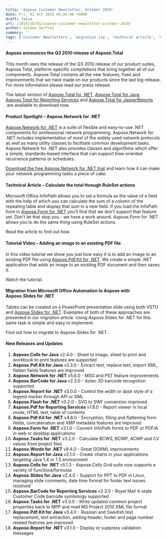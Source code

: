 ```yaml
---
title: 'Aspose Customer Newsletter, October 2010'
date: Fri, 01 Oct 2010 06:04:00 +0000
draft: false
url: /2010/10/01/aspose-customer-newsletter-october-2010/
author: Salman Sarfraz
summary: ''
tags: ['Customer Newsletters', 'migration tip', 'technical article', 'video tutorial']
---
```


#### Aspose announces the Q3 2010 release of Aspose.Total

This month sees the release of the Q3 2010 release of our product suites, Aspose.Total, platform-specific compilations that bring together all of our components. Aspose.Total contains all the new features, fixes and improvements that we have made on our products since the last big release. For more information please read our press release.

The latest version of [Aspose.Total for .NET][1], [Aspose.Total for Java][2], [Aspose.Total for Reporting Services][3] and [Aspose.Total for JasperReports][4]  are available to download now.

#### Product Spotlight – Aspose.Network for .NET

[](http://www.aspose.com/community/files/51/.net-components/aspose.network-for-.net/default.aspx)[Aspose.Network for .NET][5] is a suite of flexible and easy-to-use .NET components for professional network programming. Aspose.Network for .NET includes implementation of most of the widely used network protocols as well as many utility classes to facilitate common development tasks.  Aspose.Network for .NET also provides classes and algorithms which offer a simple, standards-based interface that can support time-oriented recurrence patterns or schedules.

[Download the free Aspose.Network for .NET trial][6] and learn how it can make your network programming tasks a piece of cake.

#### Technical Article – Calculate the total through RuleSet actions

Microsoft Office InfoPath allows you to set a formula as the value of a field with the help of which you can calculate the sum of a column of the repeating table and display that sum in a new field. If you load the InfoPath form in [Aspose.Form for .NET][7] you’ll find that we don’t support that feature yet. Don’t let that stop you - we have a work around. Aspose.Form for .NET allows you to do the same thing using RuleSet actions.

Read the article to find out how.

#### Tutorial Video – Adding an image to an existing PDF file

In this video tutorial we show you just how easy it is to add an image to an existing PDF file using [Aspose.Pdf.Kit for .NET][8]. We create a simple .NET application that adds an image to an existing PDF document and then saves it.

Watch the tutorial.

#### Migration from Microsoft Office Automation to Aspose with Aspose.Slides for .NET

Tables can be created on a PowerPoint presentation slide using both VSTO and [Aspose.Slides for .NET][9]. Examples of both of these approaches are presented in our migration article. Using Aspose.Slides for .NET for this same task is simple and easy to implement.    

Find out how to migrate to Aspose.Slides for .NET.

#### New Releases and Updates

1.  **Aspose.Cells for Java** v2.4.0 - Sheet to image, sheet to print and workbook to print features are supported
2.  **Aspose.Pdf.Kit for Java** v3.3.0 - Extract text, replace text, import XML, flatten fields features are improved
3.  **Aspose.Network for .NET** v5.6.0 - MSG and PST feature improvements
4.  **Aspose.BarCode for Java** v2.3.0 - Aztec 2D barcode recognition supported
5.  **Aspose.Report for .NET** v3.0.0 - Control the width or dash style of a legend marker through API or XML
6.  **Aspose.Flash for .NET** v3.2.0 - SVG to SWF conversion improved
7.  **Aspose.Pdf for Reporting Services** v1.8.0 - Report viewer in local mode, HTML text, table of contents
8.  **Aspose.Pdf.Kit for .NET** v4.8.0 - Encryption, filling and flattening form fields, concatenation and XMP metadata features are improved
9.  **Aspose.Form for .NET** v3.1.0 - Convert InfoPath forms to PDF or PDF/A in web or desktop applications
10.  **Aspose.Tasks for .NET** v3.2.0 - Calculate BCWS, BCWP, ACWP and CV values from project files
11.  **Aspose.Words for .NET** v9.4.0 - Great OOXML improvements
12.  **Aspose.Report for Java** v2.1.0 - Create charts in your applications targeting Java 1.4 or 1.5 environment
13.  **Aspose.Cells for .NET** v5.1.3 - Aspose.Cells Grid suite now supports a variety of functions/formulas
14.  **Aspose.Slides for Java** v2.4.0 - Support for PPT to PDF in Linux, managing slide comments, date time format for footer text issues resolved
15.  **Aspose.BarCode for Reporting Services** v2.3.0 - Royal Mail 4-state Customer Code barcode symbology supported
16.  **Aspose.Tasks for .NET** v3.3.0 - Write updated common project properties back to MPP and read MS Project 2010 XML file format
17.  **Aspose.Pdf.Kit for Java** v3.4.0 - Russian and Swedish text replacement, text extraction, adding header, footer and page number related features are improved
18.  **Aspose.Report for .NET** v3.1.0 - Display or suppress validation messages




[1]: http://www.aspose.com/community/files/51/.net-components/aspose.total-for-.net/default.aspx
[2]: http://www.aspose.com/community/files/72/java-components/aspose.total-for-java/default.aspx
[3]: http://www.aspose.com/community/files/52/ssrs-rendering-extensions/aspose.total-for-reporting-services/default.aspx
[4]: http://www.aspose.com/community/files/67/jasperreports-exporters/aspose-total-for-jasperreports/default.aspx
[5]: http://www.aspose.com/categories/.net-components/aspose.network-for-.net/default.aspx
[6]: http://www.aspose.com/community/files/51/.net-components/aspose.network-for-.net/default.aspx
[7]: http://www.aspose.com/categories/.net-components/aspose.form-for-.net/default.aspx
[8]: http://www.aspose.com/categories/.net-components/aspose.pdf.kit-for-.net/default.aspx
[9]: https://github.com/aspose-page/Aspose.Page-for-.NET



